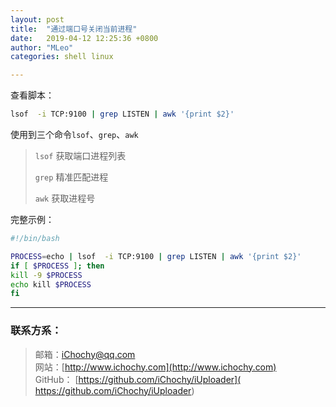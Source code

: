 ```yaml
---
layout: post
title:  "通过端口号关闭当前进程"
date:   2019-04-12 12:25:36 +0800
author: "MLeo"
categories: shell linux

---
```



查看脚本：

```bash
lsof  -i TCP:9100 | grep LISTEN | awk '{print $2}'
````

使用到三个命令`lsof`、`grep`、`awk`

> `lsof` 获取端口进程列表
> 
> `grep` 精准匹配进程
> 
> `awk` 获取进程号

完整示例：

```bash 
#!/bin/bash

PROCESS=echo | lsof  -i TCP:9100 | grep LISTEN | awk '{print $2}'
if [ $PROCESS ]; then
kill -9 $PROCESS
echo kill $PROCESS
fi
```

---
### 联系方系：  
> 邮箱：[iChochy@qq.com](mailto:iChochy@qq.com)   
> 网站：[http://www.ichochy.com](http://www.ichochy.com)  
> GitHub： [https://github.com/iChochy/iUploader]( https://github.com/iChochy/iUploader) 